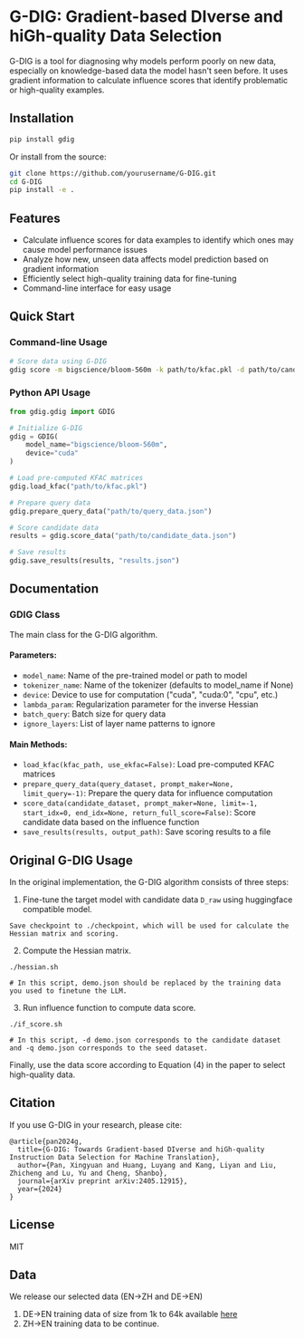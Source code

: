# G-DIG: Gradient-based DIverse and hiGh-quality Data Selection

G-DIG is a tool for diagnosing why models perform poorly on new data, especially on knowledge-based data the model hasn't seen before. It uses gradient information to calculate influence scores that identify problematic or high-quality examples.

## Installation

```bash
pip install gdig
```

Or install from the source:

```bash
git clone https://github.com/yourusername/G-DIG.git
cd G-DIG
pip install -e .
```

## Features

- Calculate influence scores for data examples to identify which ones may cause model performance issues
- Analyze how new, unseen data affects model prediction based on gradient information
- Efficiently select high-quality training data for fine-tuning
- Command-line interface for easy usage

## Quick Start

### Command-line Usage

```bash
# Score data using G-DIG
gdig score -m bigscience/bloom-560m -k path/to/kfac.pkl -d path/to/candidate_data.json -q path/to/query_data.json -o results.json
```

### Python API Usage

```python
from gdig.gdig import GDIG

# Initialize G-DIG
gdig = GDIG(
    model_name="bigscience/bloom-560m",
    device="cuda"
)

# Load pre-computed KFAC matrices
gdig.load_kfac("path/to/kfac.pkl")

# Prepare query data
gdig.prepare_query_data("path/to/query_data.json")

# Score candidate data
results = gdig.score_data("path/to/candidate_data.json")

# Save results
gdig.save_results(results, "results.json")
```

## Documentation

### GDIG Class

The main class for the G-DIG algorithm.

#### Parameters:
- `model_name`: Name of the pre-trained model or path to model
- `tokenizer_name`: Name of the tokenizer (defaults to model_name if None)
- `device`: Device to use for computation ("cuda", "cuda:0", "cpu", etc.)
- `lambda_param`: Regularization parameter for the inverse Hessian
- `batch_query`: Batch size for query data
- `ignore_layers`: List of layer name patterns to ignore

#### Main Methods:
- `load_kfac(kfac_path, use_ekfac=False)`: Load pre-computed KFAC matrices
- `prepare_query_data(query_dataset, prompt_maker=None, limit_query=-1)`: Prepare the query data for influence computation
- `score_data(candidate_dataset, prompt_maker=None, limit=-1, start_idx=0, end_idx=None, return_full_score=False)`: Score candidate data based on the influence function
- `save_results(results, output_path)`: Save scoring results to a file

## Original G-DIG Usage

In the original implementation, the G-DIG algorithm consists of three steps:

1. Fine-tune the target model with candidate data `D_raw` using huggingface compatible model.

```
Save checkpoint to ./checkpoint, which will be used for calculate the Hessian matrix and scoring.
```

2. Compute the Hessian matrix.

```
./hessian.sh

# In this script, demo.json should be replaced by the training data you used to finetune the LLM.
```

3. Run influence function to compute data score.

``` 
./if_score.sh

# In this script, -d demo.json corresponds to the candidate dataset and -q demo.json corresponds to the seed dataset.
```

Finally, use the data score according to Equation (4) in the paper to select high-quality data.

## Citation

If you use G-DIG in your research, please cite:

```
@article{pan2024g,
  title={G-DIG: Towards Gradient-based DIverse and hiGh-quality Instruction Data Selection for Machine Translation},
  author={Pan, Xingyuan and Huang, Luyang and Kang, Liyan and Liu, Zhicheng and Lu, Yu and Cheng, Shanbo},
  journal={arXiv preprint arXiv:2405.12915},
  year={2024}
}
```

## License

MIT

## Data

We release our selected data (EN->ZH and DE->EN)

1. DE->EN training data of size from 1k to 64k available [here](https://drive.google.com/file/d/1aklM0Q7BV14tVZF8isQdqe_PbpEwHEv9/view)
2. ZH->EN training data to be continue.
